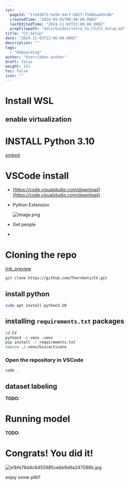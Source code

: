 ```yaml
---
sys:
  pageId: "17ed3673-5e94-44cf-b817-f54bbaa03c06"
  createdTime: "2024-09-01T00:08:00.000Z"
  lastEditedTime: "2024-11-03T22:06:00.000Z"
  propFilepath: "docs/Guides/intro_to_CV/CV_Setup.md"
title: "CV_Setup"
date: "2024-11-03T22:06:00.000Z"
description: ""
tags:
  - "Onboarding"
author: "Overridden author"
draft: false
weight: 161
toc: false
icon: ""
---
```


# Install WSL

## enable virtualization

# INSTALL Python 3.10

[embed](https://www.rose-hulman.edu/class/csse/csse132/2425a/labs/prelab1-wsl2.html)

# VSCode install

- [https://code.visualstudio.com/download](https://code.visualstudio.com/download)
- Python Extension

	![image.png](https://prod-files-secure.s3.us-west-2.amazonaws.com/d518164a-d88e-44d1-a4ee-3adb3bd8bce0/d82b6650-a5e4-4d3c-b8c9-93d817dae00e/image.png?X-Amz-Algorithm=AWS4-HMAC-SHA256&X-Amz-Content-Sha256=UNSIGNED-PAYLOAD&X-Amz-Credential=ASIAZI2LB466R24DA2MI%2F20250408%2Fus-west-2%2Fs3%2Faws4_request&X-Amz-Date=20250408T190734Z&X-Amz-Expires=3600&X-Amz-Security-Token=IQoJb3JpZ2luX2VjEAMaCXVzLXdlc3QtMiJIMEYCIQDbRrjX5Pd69x5iU2binQWhm%2FAesfQXwna4SIOO4aCZWQIhAIb1dzStiEaa0hz2o7nFl%2Fk6kgX9QPbOzMgDtsThOL3eKv8DCHwQABoMNjM3NDIzMTgzODA1IgwCsbJlsdMXLnoALlMq3AMw5%2B0YWblr8N1uMkdYeAQkyv%2BtbUpgQlKpSuRNXPvefkCbFPcfcRjQv%2FDSq72JKgZF7YWjoqavCuC6W8VMAGHHoSif1Zo0Kq33JBG68L2uaM8ooCUVLWLhZPeEMOyBnlpAKbL27m2v0ftmlp%2F7OcXzUqy6uqdQESoXAjYDpG1dOWjpreSt7ALp6bBQhuynUwGgFhSS8qw8ZF7S8BB7DdorSlQmlgEStL1d2LGATBZmxKREVMmVlSKgLntPE24V5r2aj2sTi06t%2BXxizDLBZeADkLj%2F%2Fl59pKadpx6q0oSKmZSQ1tHaTiTjc4VLepJUNDrvLMweGBerh%2F0kmZj2JAPtX3EooXV%2BEGNYGoIGEbIt%2BQd4J%2BrNklC2Bkf0A42FdYVRnH%2BFny3CJvKth7ZkwhEi4RejKPEWD63NqlzGFLI%2BLkd0fymOtp3dI7yyJ4mu0bFUcF2S3bLMoOInMglJ1Wa30J7WIJd7fUMyCZ5KNOrZyBgjDYhdrr6eyrXjTP8LKY%2FXHLNVr8PqDmrXX4h8ja9ayuJw6LSoqqwgV5lyqF45WotKQPYh2d3%2FN7QLjBwVHvc0n5A8Y9hyFDH8KlnTLp1FN8Y%2BJ8w%2B8z3O5sQrYOmQU2b%2BCATCi8vWrCfGHjC31dW%2FBjqkAXub5xgLGFUm0d8ZtxeRbSHhO1Z%2FN1bn0jHWbysAbKGaLtnQLn17AKfNDzXrwsL7iLwgYQjm164Vhevisin4cy%2BWg85hYZWstulAjFfV5rBRTHz9V8Mup%2Fvz%2FK45LrR2dzze7A2S4MwJvZRd1LMtSNjCWZbjFcNnqaLbZvIkABEiLNMhdCkUUV284Yl21XdT%2BlumAlRF8B%2FeeyujR3IifhSwoWsv&X-Amz-Signature=51bccbd9b0912ca321e51f537a9c8c5845983a375d477712bf966dcbe6b45121&X-Amz-SignedHeaders=host&x-id=GetObject)
- Get people
- 

# Cloning the repo

[link_preview](https://github.com/Thornbots/CV/)

```bash
git clone https://github.com/Thornbots/CV.git
```

## install python

```bash
sudo apt install python3.10
```

## installing `requirements.txt` packages

```bash
cd CV
python3 -m venv .venv
pip install -r requirements.txt
source ./.venv/bin/activate
```

### Open the repository in VSCode

```bash
code .
```

## dataset labeling  

**TODO:**

# Running model

**TODO:**

# Congrats! You did it!

![e1bfe78d4c6455985cebb9d6a247088b.jpg](https://prod-files-secure.s3.us-west-2.amazonaws.com/d518164a-d88e-44d1-a4ee-3adb3bd8bce0/7d1ce04e-65d6-40c8-814d-754280e9515a/e1bfe78d4c6455985cebb9d6a247088b.jpg?X-Amz-Algorithm=AWS4-HMAC-SHA256&X-Amz-Content-Sha256=UNSIGNED-PAYLOAD&X-Amz-Credential=ASIAZI2LB466QIROJAMA%2F20250408%2Fus-west-2%2Fs3%2Faws4_request&X-Amz-Date=20250408T190731Z&X-Amz-Expires=3600&X-Amz-Security-Token=IQoJb3JpZ2luX2VjEAMaCXVzLXdlc3QtMiJHMEUCIQDVkdxlrgvdo3ffqRITU7Y68zzxiRgx22W8w5B%2FZkS3bgIgXsvdJO8wSdK4Lv%2FT%2FjkdPZdLnyvq4PrELqzXBMp4k%2BYq%2FwMIfBAAGgw2Mzc0MjMxODM4MDUiDP%2Fmi1mmo%2FXUbDi4AircAwnHYEJtRm0QADi9uSvAiumqAD6GzAHx2tSEEYD1bmi1iHR755EiVV3YeoVfli0ZdJiszBCleMOjuHejvX9Ely5BHsONQmYLTsO5fLylcCU9xg%2FSaxxjYCWlhAkzd03pISnIvQQu9UoMBeq1VoEGPem6h75T1t14n%2Bxd94dDTwv1eHgB9yL5crTaao3jobl7IMoUFCyCLR9mMP4r6GjA77zuPGf5hKU6GPf7vZ5NU2wlQFLwRXJ5pF0%2FqYfJXf%2BA%2FLFSrDtutn4XF%2BFLEBn%2BnHRis3NG%2BwpxTGHnbH23yf%2FsU2OH5Jd5pIeRhpNIqcVqJ9%2F7M8Pp1mVCJU18KmhahlXrIA3CiG63AcuJo%2FrwFRdm4y3aLzCnhFI4booLbZXfgVbq%2F7RDBoXRHyf51w14MjR7yFR4K3AFbgdDLqHCqI4fqXZSFmYjrHwevEBM5cWHAddRuZEZioa7cKnAwqyNEX31XZe5kWRyhHZ5t9GdO7AIpXf%2B88W7xeaChBfWZ2Q%2FyoPCi0%2FltitvJD0%2Fs3gZBzoAZq5fQfma9ORYRgqsjn5Olu4qHKKSyOmWoGVKLVoBwB8mpZWCCR7GjMLHVaQubwATbESyPsjezYy5uLF9dsL6kBSQMHAdE7c8yp4DMMjV1b8GOqUBNiprkmCd9iH8xE4%2B5TjdvZLSL8QRsTvz9rAcyg9FfTqba98paA%2FYH1LlLyKwAIR76Uy%2Bf7XfEhlpzJ1jQ00%2B%2BOBPDtTu5V1FEEQFqZWLCkBKSD6tDcNSvnMBzjL4hedD3wLLu7YuHOQL%2FZcYIymEnSrnjDg7CV3HEv4q%2Bo4YspwFeXHXRJesjhk2NEdP%2B%2FMl8CZtt1kuW5bSw%2FafUg9PzX5XQ%2BYl&X-Amz-Signature=5b7247b1fa1e49a00f5abfb84437091ec37aee1f4a71d89162c8977d699928cd&X-Amz-SignedHeaders=host&x-id=GetObject)

enjoy some pilk!!
